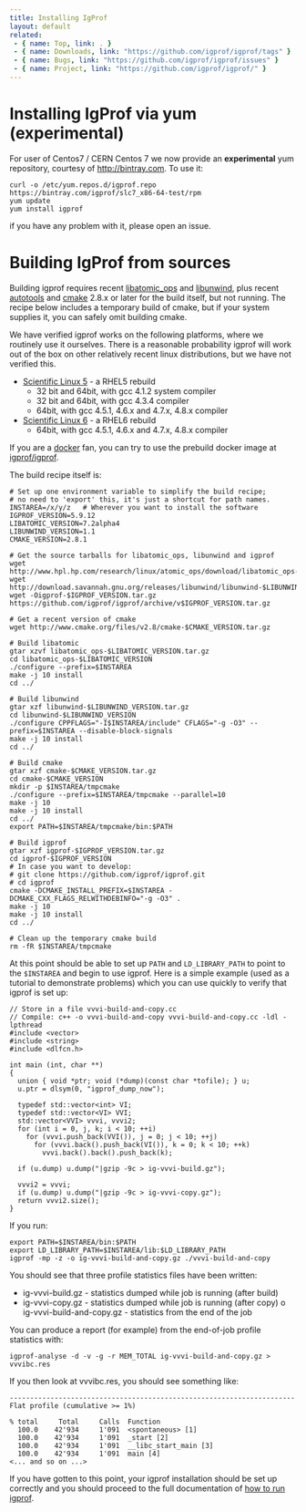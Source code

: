 ```yaml
---
title: Installing IgProf
layout: default
related:
 - { name: Top, link: . }
 - { name: Downloads, link: "https://github.com/igprof/igprof/tags" }
 - { name: Bugs, link: "https://github.com/igprof/igprof/issues" }
 - { name: Project, link: "https://github.com/igprof/igprof/" }
---
```


# Installing IgProf via yum (experimental)

For user of Centos7 / CERN Centos 7 we now provide an **experimental**
yum repository, courtesy of <http://bintray.com>. To use it:

    curl -o /etc/yum.repos.d/igprof.repo https://bintray.com/igprof/slc7_x86-64-test/rpm
    yum update
    yum install igprof

if you have any problem with it, please open an issue.

# Building IgProf from sources

Building igprof requires recent [libatomic_ops][] and [libunwind][], plus recent
[autotools][] and [cmake][] 2.8.x or later for the build itself, but not running.
The recipe below includes a temporary build of cmake, but if your system
supplies it, you can safely omit building cmake.

We have verified igprof works on the following platforms, where we routinely
use it ourselves. There is a reasonable probability igprof will work out of
the box on other relatively recent linux distributions, but we have not
verified this.

 * [Scientific Linux 5](https://www.scientificlinux.org/) - a RHEL5 rebuild
   * 32 bit and 64bit, with gcc 4.1.2 system compiler
   * 32 bit and 64bit, with gcc 4.3.4 compiler
   * 64bit, with gcc 4.5.1, 4.6.x and 4.7.x, 4.8.x compiler
 * [Scientific Linux 6](https://www.scientificlinux.org/) - a RHEL6 rebuild
   * 64bit, with gcc 4.5.1, 4.6.x and 4.7.x, 4.8.x compiler

If you are a [docker](http://docker.io) fan, you can try to use the prebuild
docker image at [igprof/igprof](https://registry.hub.docker.com/u/igprof/igprof).

The build recipe itself is:

    # Set up one environment variable to simplify the build recipe;
    # no need to 'export' this, it's just a shortcut for path names.
    INSTAREA=/x/y/z   # Wherever you want to install the software
    IGPROF_VERSION=5.9.12
    LIBATOMIC_VERSION=7.2alpha4
    LIBUNWIND_VERSION=1.1
    CMAKE_VERSION=2.8.1

    # Get the source tarballs for libatomic_ops, libunwind and igprof
    wget http://www.hpl.hp.com/research/linux/atomic_ops/download/libatomic_ops-$LIBATOMIC_VERSION.tar.gz
    wget http://download.savannah.gnu.org/releases/libunwind/libunwind-$LIBUNWIND_VERSION.tar.gz
    wget -Oigprof-$IGPROF_VERSION.tar.gz https://github.com/igprof/igprof/archive/v$IGPROF_VERSION.tar.gz

    # Get a recent version of cmake
    wget http://www.cmake.org/files/v2.8/cmake-$CMAKE_VERSION.tar.gz

    # Build libatomic
    gtar xzvf libatomic_ops-$LIBATOMIC_VERSION.tar.gz
    cd libatomic_ops-$LIBATOMIC_VERSION
    ./configure --prefix=$INSTAREA
    make -j 10 install
    cd ../

    # Build libunwind
    gtar xzf libunwind-$LIBUNWIND_VERSION.tar.gz
    cd libunwind-$LIBUNWIND_VERSION
    ./configure CPPFLAGS="-I$INSTAREA/include" CFLAGS="-g -O3" --prefix=$INSTAREA --disable-block-signals
    make -j 10 install
    cd ../

    # Build cmake
    gtar xzf cmake-$CMAKE_VERSION.tar.gz
    cd cmake-$CMAKE_VERSION
    mkdir -p $INSTAREA/tmpcmake
    ./configure --prefix=$INSTAREA/tmpcmake --parallel=10
    make -j 10
    make -j 10 install
    cd ../
    export PATH=$INSTAREA/tmpcmake/bin:$PATH

    # Build igprof
    gtar xzf igprof-$IGPROF_VERSION.tar.gz
    cd igprof-$IGPROF_VERSION
    # In case you want to develop:
    # git clone https://github.com/igprof/igprof.git
    # cd igprof
    cmake -DCMAKE_INSTALL_PREFIX=$INSTAREA -DCMAKE_CXX_FLAGS_RELWITHDEBINFO="-g -O3" .
    make -j 10
    make -j 10 install
    cd ../

    # Clean up the temporary cmake build
    rm -fR $INSTAREA/tmpcmake

At this point should be able to set up `PATH` and `LD_LIBRARY_PATH` to point to
the `$INSTAREA` and begin to use igprof. Here is a simple example (used as a
tutorial to demonstrate problems) which you can use quickly to verify that
igprof is set up:

    // Store in a file vvvi-build-and-copy.cc
    // Compile: c++ -o vvvi-build-and-copy vvvi-build-and-copy.cc -ldl -lpthread
    #include <vector>
    #include <string>
    #include <dlfcn.h>

    int main (int, char **)
    {
      union { void *ptr; void (*dump)(const char *tofile); } u;
      u.ptr = dlsym(0, "igprof_dump_now");

      typedef std::vector<int> VI;
      typedef std::vector<VI> VVI;
      std::vector<VVI> vvvi, vvvi2;
      for (int i = 0, j, k; i < 10; ++i)
        for (vvvi.push_back(VVI()), j = 0; j < 10; ++j)
          for (vvvi.back().push_back(VI()), k = 0; k < 10; ++k)
            vvvi.back().back().push_back(k);

      if (u.dump) u.dump("|gzip -9c > ig-vvvi-build.gz");

      vvvi2 = vvvi;
      if (u.dump) u.dump("|gzip -9c > ig-vvvi-copy.gz");
      return vvvi2.size();
    }

If you run:

    export PATH=$INSTAREA/bin:$PATH
    export LD_LIBRARY_PATH=$INSTAREA/lib:$LD_LIBRARY_PATH
    igprof -mp -z -o ig-vvvi-build-and-copy.gz ./vvvi-build-and-copy

You should see that three profile statistics files have been written:

 * ig-vvvi-build.gz - statistics dumped while job is running (after build)
 * ig-vvvi-copy.gz - statistics dumped while job is running (after copy)
 o ig-vvvi-build-and-copy.gz - statistics from the end of the job

You can produce a report (for example) from the end-of-job profile statistics
with:

    igprof-analyse -d -v -g -r MEM_TOTAL ig-vvvi-build-and-copy.gz > vvvibc.res

If you then look at vvvibc.res, you should see something like:

    ----------------------------------------------------------------------
    Flat profile (cumulative >= 1%)

    % total     Total     Calls  Function
      100.0    42'934     1'091  <spontaneous> [1]
      100.0    42'934     1'091  _start [2]
      100.0    42'934     1'091  __libc_start_main [3]
      100.0    42'934     1'091  main [4]
    <... and so on ...>

If you have gotten to this point, your igprof installation should be set up
correctly and you should proceed to the full documentation of [how to run igprof](running.html).

[libatomic_ops]: http://www.hpl.hp.com/research/linux/atomic_ops/
[libunwind]: http://www.nongnu.org/libunwind/
[autotools]: http://www.gnu.org/savannah-checkouts/gnu/automake/manual/html_node/Autotools-Introduction.html
[cmake]: http://www.cmake.org
